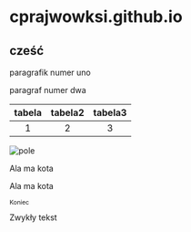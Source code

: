 # cprajwowksi.github.io
## cześć

paragrafik numer uno 

paragraf numer dwa

|tabela|tabela2|tabela3|
|:---:|:---:|:---:|
|1|2|3|

![pole](IMG_20220611_173228.jpg)


  <body> 
  <div class="title">Ala ma kota</div> 
  <p>Ala ma kota</p> 
  <p style="font-size: 8pt;">Koniec</p> 
  Zwykły tekst 
  </body>
